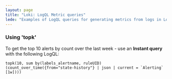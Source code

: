 ```yaml
---
layout: page
title: "Loki: LogQL Metric queries"
lede: "Examples of LogQL queries for generating metrics from logs in Loki."
---
```



### Using 'topk'

To get the top 10 alerts by count over the last week - use an **Instant query** with the following LogQL:

```logql
topk(10, sum by(labels_alertname, ruleUID) (count_over_time({from="state-history"} | json | current = `Alerting` [1w])))
```
